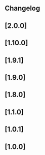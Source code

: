## Changelog

## [2.0.0]

## [1.10.0]

## [1.9.1]

## [1.9.0]

## [1.8.0]

## [1.1.0]

## [1.0.1]

## [1.0.0]


